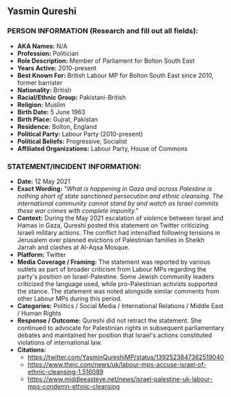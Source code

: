 ## Yasmin Qureshi

### PERSON INFORMATION (Research and fill out all fields):
- **AKA Names:** N/A
- **Profession:** Politician
- **Role Description:** Member of Parliament for Bolton South East
- **Years Active:** 2010-present
- **Best Known For:** British Labour MP for Bolton South East since 2010, former barrister
- **Nationality:** British
- **Racial/Ethnic Group:** Pakistani-British
- **Religion:** Muslim
- **Birth Date:** 5 June 1963
- **Birth Place:** Gujrat, Pakistan
- **Residence:** Bolton, England
- **Political Party:** Labour Party (2010-present)
- **Political Beliefs:** Progressive, Socialist
- **Affiliated Organizations:** Labour Party, House of Commons

### STATEMENT/INCIDENT INFORMATION:
- **Date:** 12 May 2021
- **Exact Wording:** *"What is happening in Gaza and across Palestine is nothing short of state sanctioned persecution and ethnic cleansing. The international community cannot stand by and watch as Israel commits these war crimes with complete impunity."*
- **Context:** During the May 2021 escalation of violence between Israel and Hamas in Gaza, Qureshi posted this statement on Twitter criticizing Israeli military actions. The conflict had intensified following tensions in Jerusalem over planned evictions of Palestinian families in Sheikh Jarrah and clashes at Al-Aqsa Mosque.
- **Platform:** Twitter
- **Media Coverage / Framing:** The statement was reported by various outlets as part of broader criticism from Labour MPs regarding the party's position on Israel-Palestine. Some Jewish community leaders criticized the language used, while pro-Palestinian activists supported the stance. The statement was noted alongside similar comments from other Labour MPs during this period.
- **Categories:** Politics / Social Media / International Relations / Middle East / Human Rights
- **Response / Outcome:** Qureshi did not retract the statement. She continued to advocate for Palestinian rights in subsequent parliamentary debates and maintained her position that Israel's actions constituted violations of international law.
- **Citations:** 
  - https://twitter.com/YasminQureshiMP/status/1392523847362519040
  - https://www.thejc.com/news/uk/labour-mps-accuse-israel-of-ethnic-cleansing-1.516089
  - https://www.middleeasteye.net/news/israel-palestine-uk-labour-mps-condemn-ethnic-cleansing